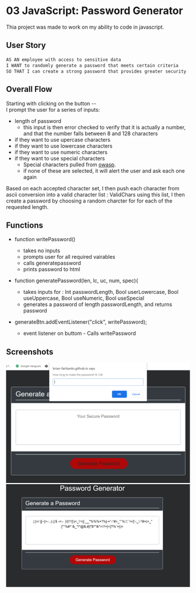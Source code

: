 # 03 JavaScript: Password Generator
Thia project was made to work on my ability to code in javascript.

## User Story

```
AS AN employee with access to sensitive data
I WANT to randomly generate a password that meets certain criteria
SO THAT I can create a strong password that provides greater security
```

## Overall Flow
Starting with clicking on the button --  
I prompt the user for a series of inputs:  
* length of password  
    * this input is then error checked to verify that it is actually a number, and that the number falls between 8 and 128 characters  
* if they want to use upercase characters  
* if they want to use lowercase characters  
* if they want to use numeric characters  
* if they want to use special characters  
    * Special characters pulled from [owasp](https://www.owasp.org/index.php/Password_special_characters).
    * if none of these are selected, it will alert the user and ask each one again

Based on each accepted character set, I then push each character from ascii conversion into a valid character list : ValidChars
using this list, I then create a password by choosing a random charcter for for each of the requested length.

## Functions
* function writePassword()
    * takes no inputs
    * prompts user for all required vairables
    * calls generatepassword
    * prints password to html

* function generatePassword(len, lc, uc, num, spec){
    * takes inputs for : Int passwordLength, Bool userLowercase, Bool useUppercase, Bool useNumeric, Bool useSpecial
    * generates a password of length passwordLength, and returns password

* generateBtn.addEventListener("click", writePassword);
    * event listener on buttom - Calls writePassword
## Screenshots
![Popup](https://github.com/Brian-Fairbanks/PasswordGenerator/blob/master/Assets/popup.PNG?raw=true)
![Result](https://github.com/Brian-Fairbanks/PasswordGenerator/blob/master/Assets/result.PNG?raw=true)
